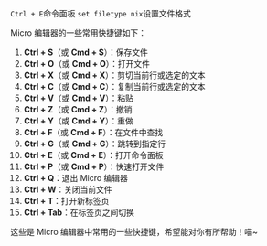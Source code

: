 `Ctrl + E`命令面板
`set filetype nix`设置文件格式

Micro 编辑器的一些常用快捷键如下：

1. **Ctrl + S**（或 **Cmd + S**）：保存文件
2. **Ctrl + O**（或 **Cmd + O**）：打开文件
3. **Ctrl + X**（或 **Cmd + X**）：剪切当前行或选定的文本
4. **Ctrl + C**（或 **Cmd + C**）：复制当前行或选定的文本
5. **Ctrl + V**（或 **Cmd + V**）：粘贴
6. **Ctrl + Z**（或 **Cmd + Z**）：撤销
7. **Ctrl + Y**（或 **Cmd + Y**）：重做
8. **Ctrl + F**（或 **Cmd + F**）：在文件中查找
9. **Ctrl + G**（或 **Cmd + G**）：跳转到指定行
10. **Ctrl + E**（或 **Cmd + E**）：打开命令面板
11. **Ctrl + P**（或 **Cmd + P**）：快速打开文件
12. **Ctrl + Q**：退出 Micro 编辑器
13. **Ctrl + W**：关闭当前文件
14. **Ctrl + T**：打开新标签页
15. **Ctrl + Tab**：在标签页之间切换

这些是 Micro 编辑器中常用的一些快捷键，希望能对你有所帮助！喵~
